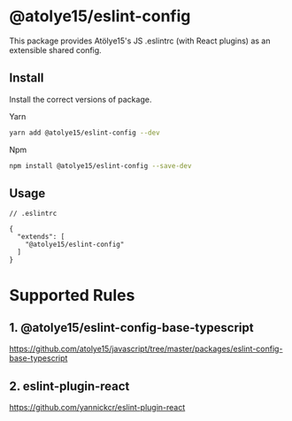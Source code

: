 # @atolye15/eslint-config

This package provides Atölye15's JS .eslintrc (with React plugins) as an extensible shared config.

## Install

Install the correct versions of package.

Yarn

```bash
yarn add @atolye15/eslint-config --dev
```

Npm

```bash
npm install @atolye15/eslint-config --save-dev
```

## Usage

```
// .eslintrc

{
  "extends": [
    "@atolye15/eslint-config"
  ]
}

```

# Supported Rules

## 1. @atolye15/eslint-config-base-typescript

https://github.com/atolye15/javascript/tree/master/packages/eslint-config-base-typescript

## 2. eslint-plugin-react

https://github.com/yannickcr/eslint-plugin-react
